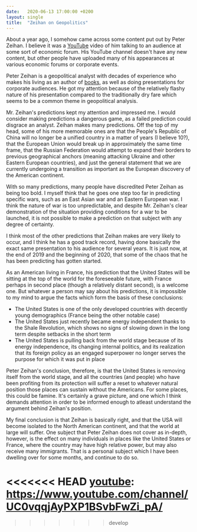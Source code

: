 ```yaml
---
date:   2020-06-13 17:00:00 +0200
layout: single
title:  "Zeihan on Geopolitics"
---
```

About a year ago, I somehow came across some content put out by Peter Zeihan. I believe it was a [YouTube][youtube] video of him talking to an audience at some sort of economic forum. His YouTube channel doesn't have any new content, but other people have uploaded many of his appearances at various economic forums or corporate events.

Peter Zeihan is a geopolitical analyst with decades of experience who makes his living as an author of [books][books], as well as doing presentations for corporate audiences. He got my attention because of the relatively flashy nature of his presentation compared to the traditionally dry fare which seems to be a common theme in geopolitical analysis.

Mr. Zeihan's predictions kept my attention and impressed me. I would consider making predictions a dangerous game, as a failed prediction could disgrace an analyst. Zeihan makes many predictions. Off the top of my head, some of his more memorable ones are that the People's Republic of China will no longer be a unified country in a matter of years (I believe 10?), that the European Union would break up in approximately the same time frame, that the Russian Federation would attempt to expand their borders to previous geographical anchors (meaning attacking Ukraine and other Eastern European countries), and just the general statement that we are currently undergoing a transition as important as the European discovery of the American continent.

With so many predictions, many people have discredited Peter Zeihan as being too bold. I myself think that he goes one step too far in predicting specific wars, such as an East Asian war and an Eastern European war. I think the nature of war is too unpredictable, and despite Mr. Zeihan's clear demonstration of the situation providing conditions for a war to be launched, it is not possible to make a prediction on that subject with any degree of certainty.

I think most of the other predictions that Zeihan makes are very likely to occur, and I think he has a good track record, having done basically the exact same presentation to his audience for several years. It is just now, at the end of 2019 and the beginning of 2020, that some of the chaos that he has been predicting has gotten started.

As an American living in France, his prediction that the United States will be sitting at the top of the world for the foreseeable future, with France perhaps in second place (though a relatively distant second), is a welcome one. But whatever a person may say about his predictions, it is impossible to my mind to argue the facts which form the basis of these conclusions:
- The United States is one of the only developed countries with decently young demographics (France being the other notable case)
- The United States just recently became energy independent thanks to the Shale Revolution, which shows no signs of slowing down in the long term despite setbacks in the short term
- The United States is pulling back from the world stage because of its energy independence, its changing internal politics, and its realization that its foreign policy as an engaged superpower no longer serves the purpose for which it was put in place

Peter Zeihan's conclusion, therefore, is that the United States is removing itself from the world stage, and all the countries (and people) who have been profiting from its protection will suffer a reset to whatever natural position those places can sustain without the Americans. For some places, this could be famine. It's certainly a grave picture, and one which I think demands attention in order to be informed enough to atleast understand the argument behind Zeihan's position.

My final conclusion is that Zeihan is basically right, and that the USA will become isolated to the North American continent, and that the world at large will suffer. One subject that Peter Zeihan does not cover as in-depth, however, is the effect on many individuals in places like the United States or France, where the country may have high relative power, but may also receive many immigrants. That is a personal subject which I have been dwelling over for some months, and continue to do so.

[books]: https://www.amazon.com/Peter-Zeihan/e/B00MPX86VK%3Fref=dbs_a_mng_rwt_scns_share
<<<<<<< HEAD
[youtube]: https://www.youtube.com/channel/UC0vqqjAyPXP1BSvbFwZi_pA/
=======
[youtube]: https://www.youtube.com/channel/UC0vqqjAyPXP1BSvbFwZi_pA/
>>>>>>> develop
